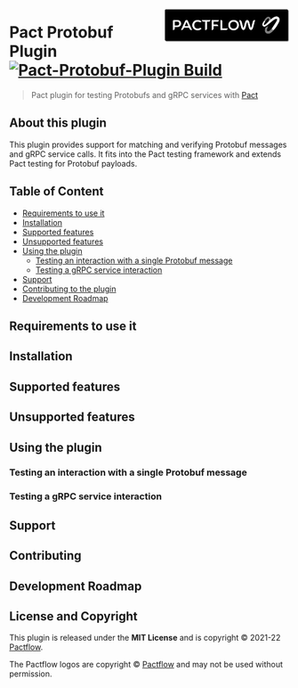 <a href="https://pactflow.io"><img src="docs/pactflow-logo-s.png" alt="pactflow logo" height="60px" align="right"></a>

# Pact Protobuf Plugin [![Pact-Protobuf-Plugin Build](https://github.com/pactflow/pact-protobuf-plugin/actions/workflows/build.yml/badge.svg)](https://github.com/pactflow/pact-protobuf-plugin/actions/workflows/build.yml)

> Pact plugin for testing Protobufs and gRPC services with [Pact](https://docs.pact.io)

## About this plugin

This plugin provides support for matching and verifying Protobuf messages and gRPC service calls. It fits into the
Pact testing framework and extends Pact testing for Protobuf payloads. 

## Table of Content

- [Requirements to use it](#requirements-to-use-it)
- [Installation](#installation)
- [Supported features](#supported-features)
- [Unsupported features](#unsupported-features)
- [Using the plugin](#using-the-plugin)
    - [Testing an interaction with a single Protobuf message](#testing-an-interaction-with-a-single-protobuf-message)
    - [Testing a gRPC service interaction](#testing-a-g-rpc-service-interaction)
- [Support](#support)
- [Contributing to the plugin](#contributing)
- [Development Roadmap](#development-roadmap)

## Requirements to use it

## Installation 

## Supported features

## Unsupported features

## Using the plugin

### Testing an interaction with a single Protobuf message

### Testing a gRPC service interaction

## Support

## Contributing

## Development Roadmap

## License and Copyright

This plugin is released under the **MIT License** and is copyright © 2021-22 [Pactflow](https://pactflow.io).

The Pactflow logos are copyright © [Pactflow](https://pactflow.io) and may not be used without permission.
